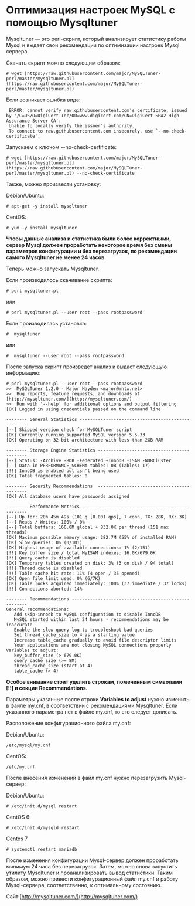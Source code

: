 # Оптимизация настроек MySQL с помощью Mysqltuner

Mysqltuner — это perl-скрипт, который анализирует статистику работы Mysql и выдает свои рекомендации по оптимизации настроек Mysql сервера.

Скачать скрипт можно следующим образом:

```
# wget [https://raw.githubusercontent.com/major/MySQLTuner-perl/master/mysqltuner.pl](https://raw.githubusercontent.com/major/MySQLTuner-perl/master/mysqltuner.pl)
```

Если возникает ошибка вида:

```
 ERROR: cannot verify raw.githubusercontent.com's certificate, issued by '/C=US/O=DigiCert Inc/OU=www.digicert.com/CN=DigiCert SHA2 High Assurance Server CA':
 Unable to locally verify the issuer's authority.
 To connect to raw.githubusercontent.com insecurely, use `--no-check-certificate'.
```

Запускаем с ключом --no-check-certificate:

```
# wget [https://raw.githubusercontent.com/major/MySQLTuner-perl/master/mysqltuner.pl](https://raw.githubusercontent.com/major/MySQLTuner-perl/master/mysqltuner.pl) --no-check-certificate
```

Также, можно произвести установку:

Debian/Ubuntu:

```
# apt-get -y install mysqltuner
```

CentOS:

```
# yum -y install mysqltuner
```

**Чтобы данные анализа и статистика были более корректными, сервер Mysql должен проработать некоторое время без смены параметров конфигурации и без перезагрузок, по рекомендации самого Mysqltuner не менее 24 часов.**

Теперь можно запускать Mysqltuner.

Если производилось скачивание скрипта:

```
# perl mysqltuner.pl
```

или

```
# perl mysqltuner.pl --user root --pass rootpassword
```

Если производилась установка:

```
#  mysqltuner
```

или

```
#  mysqltuner --user root --pass rootpassword
```
  
После запуска скрипт произведет анализ и выдаст следующую информацию:

```
# perl mysqltuner.pl --user root --pass rootpassword
>>  MySQLTuner 1.2.0 - Major Hayden <major@mhtx.net>
>>  Bug reports, feature requests, and downloads at [http://mysqltuner.com/](http://mysqltuner.com/)
>>  Run with '--help' for additional options and output filtering
[OK] Logged in using credentials passed on the command line

-------- General Statistics --------------------------------------------------
[--] Skipped version check for MySQLTuner script
[OK] Currently running supported MySQL version 5.5.33
[OK] Operating on 32-bit architecture with less than 2GB RAM

-------- Storage Engine Statistics -------------------------------------------
[--] Status: -Archive -BDB -Federated +InnoDB -ISAM -NDBCluster 
[--] Data in PERFORMANCE_SCHEMA tables: 0B (Tables: 17)
[!!] InnoDB is enabled but isn't being used
[OK] Total fragmented tables: 0

-------- Security Recommendations  -------------------------------------------
[OK] All database users have passwords assigned

-------- Performance Metrics -------------------------------------------------
[--] Up for: 20h 45m 49s (101 q [0.001 qps], 7 conn, TX: 28K, RX: 3K)
[--] Reads / Writes: 100% / 0%
[--] Total buffers: 160.0M global + 832.0K per thread (151 max threads)
[OK] Maximum possible memory usage: 282.7M (55% of installed RAM)
[OK] Slow queries: 0% (0/101)
[OK] Highest usage of available connections: 1% (2/151)
[!!] Key buffer size / total MyISAM indexes: 16.0K/679.0K
[!!] Query cache is disabled
[OK] Temporary tables created on disk: 3% (3 on disk / 94 total)
[!!] Thread cache is disabled
[!!] Table cache hit rate: 11% (4 open / 35 opened)
[OK] Open file limit used: 0% (6/7K)
[OK] Table locks acquired immediately: 100% (37 immediate / 37 locks)
[!!] Connections aborted: 14%

-------- Recommendations -----------------------------------------------------
General recommendations:
   Add skip-innodb to MySQL configuration to disable InnoDB
   MySQL started within last 24 hours - recommendations may be inaccurate
   Enable the slow query log to troubleshoot bad queries
   Set thread_cache_size to 4 as a starting value
   Increase table_cache gradually to avoid file descriptor limits
   Your applications are not closing MySQL connections properly
Variables to adjust:
   key_buffer_size (> 679.0K)
   query_cache_size (>= 8M)
   thread_cache_size (start at 4)
   table_cache (> 4)
```
  

**Особое внимание стоит уделить строкам, помеченным символами \[!!\] и секции Recommendations.**

Параметры указанные после строки **Variables to adjust** нужно изменить в файле my.cnf, в соответствии с рекомендациями Mysqltuner. Если указанного параметра нет в файле my.cnf, то его следует дописать.

Расположение конфигурационного файла my.cnf:

Debian/Ubuntu:

```
/etc/mysql/my.cnf
```

CentOS:

```
/etc/my.cnf
```

После внесения изменений в файл my.cnf нужно перезагрузить Mysql-сервер:

Debian/Ubuntu:

```
# /etc/init.d/mysql restart
```

CentOS 6:

```
# /etc/init.d/mysqld restart
```

Centos 7

```
# systemctl restart mariadb
```

После изменения конфигурации Mysql-сервер должен проработать минимум 24 часа без перезагрузок. Затем, можно снова запустить утилиту Mysqltuner и проанализировать вывод статистики. Таким образом, можно привести конфигурационный файл my.cnf и работу Mysql-сервера, соответственно, к оптимальному состоянию.

Сайт:[http://mysqltuner.com/](http://mysqltuner.com/)